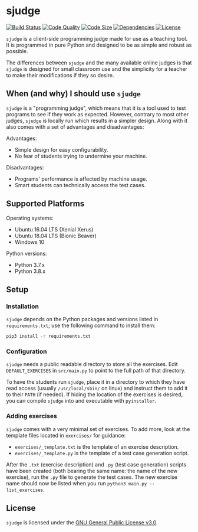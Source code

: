 sjudge
======

[![Build Status](https://img.shields.io/travis/com/steven-xia/sjudge?logo=travis)](https://travis-ci.com/steven-xia/sjudge)
[![Code Quality](https://img.shields.io/codacy/grade/ae9bf334e0f840df84ad41126353396c?logo=codacy)](https://www.codacy.com/manual/steven-xia/sjudge?utm_source=github.com&amp;utm_medium=referral&amp;utm_content=steven-xia/sjudge&amp;utm_campaign=Badge_Grade)
[![Code Size](https://img.shields.io/github/languages/code-size/steven-xia/sjudge)](https://github.com/steven-xia/sjudge)
[![Dependencies](https://img.shields.io/librariesio/github/steven-xia/sjudge?logo=python&logoColor=yellow)](https://github.com/steven-xia/sjudge/blob/master/requirements.txt)
[![License](https://img.shields.io/github/license/steven-xia/sjudge?logo=open-source-initiative&logoColor=white)](https://github.com/steven-xia/sjudge/blob/master/LICENSE)

`sjudge` is a client-side programming judge made for use as a teaching tool.
It is programmed in pure Python and designed to be as simple and robust as possible.

The differences between `sjudge` and the many available online judges is that `sjudge` is designed for small classroom 
use and the simplicity for a teacher to make their modifications if they so desire.

When (and why) I should use `sjudge`
------------------------------------

`sjudge` is a "programming judge", which means that it is a tool used to test programs to see if they work as expected.
However, contrary to most other judges, `sjudge` is locally run which results in a simpler design.
Along with it also comes with a set of advantages and disadvantages:

Advantages:

*   Simple design for easy configurability.
*   No fear of students trying to undermine your machine.

Disadvantages:

*   Programs' performance is affected by machine usage.
*   Smart students can technically access the test cases.

Supported Platforms
-------------------

Operating systems:

*   Ubuntu 16.04 LTS (Xenial Xerus)
*   Ubuntu 18.04 LTS (Bionic Beaver)
*   Windows 10

Python versions:

*   Python 3.7.x
*   Python 3.8.x

Setup
-----

### Installation

`sjudge` depends on the Python packages and versions listed in `requirements.txt`; use the following command to install them:

```bash
pip3 install -r requirements.txt
```

### Configuration

`sjudge` needs a public readable directory to store all the exercises. 
Edit `DEFAULT_EXERCISES` in `src/main.py` to point to the full path of that directory.

To have the students run `sjudge`, place it in a directory to which they have read access (usually `/usr/local/sbin/` on linux) and instruct them to add it to their `PATH` (if needed).
If hiding the location of the exercises is desired, you can compile `sjudge` into and executable with `pyinstaller`.

### Adding exercises

`sjudge` comes with a very minimal set of exercises.
To add more, look at the template files located in `exercises/` for guidance:

*   `exercises/_template.txt` is the template of an exercise description.
*   `exercises/_template.py` is the template of a test case generation script.

After the `.txt` (exercise description) and `.py` (test case generation) scripts have been created (both bearing the same name: the name of the new exercise), run the `.py` file to generate the test cases.
The new exercise name should now be listed when you run `python3 main.py --list_exercises`.

License
-------

`sjudge` is licensed under the [GNU General Public License v3.0](https://github.com/steven-xia/sjudge/blob/readme/LICENSE).
